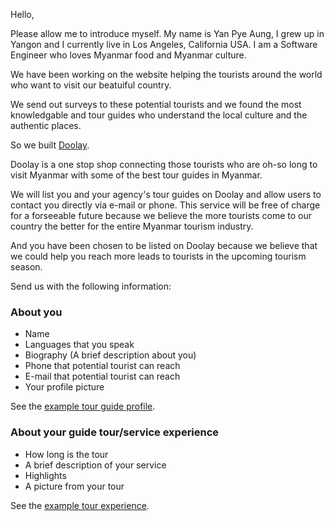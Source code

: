 
Hello,

Please allow me to introduce myself. My name is Yan Pye Aung, I grew up in Yangon and I currently live in Los Angeles, California USA.
I am a Software Engineer who loves Myanmar food and Myanmar culture.

We have been working on the website helping the tourists around the world who want to visit our beatuiful country.

We send out surveys to these potential tourists and we found the most knowledgable and tour guides who understand the local culture and the authentic places.

So we built [Doolay](http://demo.doolay.com). 

Doolay is a one stop shop connecting those tourists who are oh-so long to visit Myanmar with some of the best tour guides in Myanmar.

We will list you and your agency's tour guides on Doolay and allow users to contact you directly via e-mail or phone.
This service will be free of charge for a forseeable future because we believe the more tourists come to our country the better for the entire Myanmar tourism industry.

And you have been chosen to be listed on Doolay because we believe that we could help you reach more leads to tourists in the upcoming tourism season.

Send us with the following information:

### About you
- Name
- Languages that you speak
- Biography (A brief description about you)
- Phone that potential tourist can reach
- E-mail that potential tourist can reach
- Your profile picture

See the [example tour guide profile](http://demo.doolay.com/hosts/arwen/).

### About your guide tour/service experience
- How long is the tour
- A brief description of your service
- Highlights
- A picture from your tour

See the [example tour experience](http://demo.doolay.com/experiences/taste-mandalay/).

